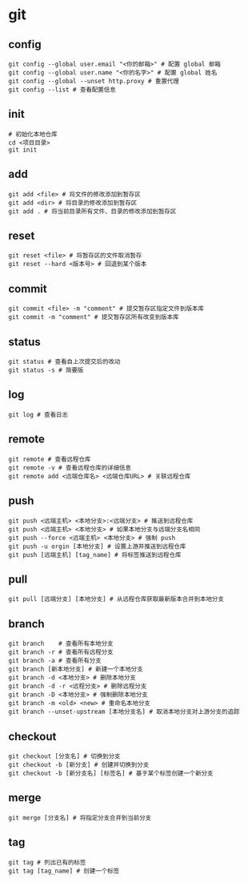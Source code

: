 # git

## config

```shell
git config --global user.email "<你的邮箱>" # 配置 global 邮箱
git config --global user.name "<你的名字>" # 配置 global 姓名
git config --global --unset http.proxy # 重置代理
git config --list # 查看配置信息
```

## init

```shell
# 初始化本地仓库
cd <项目目录>
git init
```

## add

```shell
git add <file> # 将文件的修改添加到暂存区
git add <dir> # 将目录的修改添加到暂存区
git add . # 将当前目录所有文件、目录的修改添加到暂存区
```

## reset

```shell
git reset <file> # 将暂存区的文件取消暂存
git reset --hard <版本号> # 回退到某个版本
```

## commit

```shell
git commit <file> -m "comment" # 提交暂存区指定文件到版本库
git commit -m "comment" # 提交暂存区所有改变到版本库
```

## status

```shell
git status # 查看自上次提交后的改动
git status -s # 简要版
```

## log

```shell
git log # 查看日志
```

## remote

```shell
git remote # 查看远程仓库
git remote -v # 查看远程仓库的详细信息
git remote add <远端仓库名> <远端仓库URL> # 关联远程仓库
```

## push

```shell
git push <远端主机> <本地分支>:<远端分支> # 推送到远程仓库
git push <远端主机> <本地分支> # 如果本地分支与远端分支名相同
git push --force <远端主机> <本地分支> # 强制 push
git push -u orgin [本地分支] # 设置上游并推送到远程仓库
git push [远端主机] [tag_name] # 将标签推送到远程仓库
```

## pull

```shell
git pull [远端分支] [本地分支] # 从远程仓库获取最新版本合并到本地分支
```

## branch

```shell
git branch    # 查看所有本地分支
git branch -r # 查看所有远程分支
git branch -a # 查看所有分支
git branch [新本地分支] # 新建一个本地分支
git branch -d <本地分支> # 删除本地分支
git branch -d -r <远程分支> # 删除远程分支
git branch -D <本地分支> # 强制删除本地分支
git branch -m <old> <new> # 重命名本地分支
git branch --unset-upstream [本地分支名] # 取消本地分支对上游分支的追踪
```

## checkout

```shell
git checkout [分支名] # 切换到分支
git checkout -b [新分支] # 创建并切换到分支
git checkout -b [新分支名] [标签名] # 基于某个标签创建一个新分支
```

## merge

```shell
git merge [分支名] # 将指定分支合并到当前分支
```

## tag

```shell
git tag # 列出已有的标签
git tag [tag_name] # 创建一个标签
```

